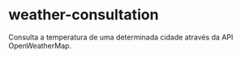 # weather-consultation
Consulta a temperatura de uma determinada cidade através da API OpenWeatherMap.

